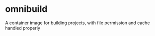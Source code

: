 # omnibuild
A container image for building projects, with file permission and cache handled properly
